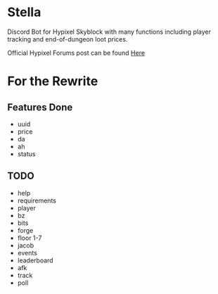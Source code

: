 # Stella

Discord Bot for Hypixel Skyblock with many functions including player tracking and end-of-dungeon loot prices.
 
Official Hypixel Forums post can be found [Here](https://bit.ly/2YVdZw2)

# For the Rewrite

## Features Done

* uuid
* price
* da
* ah
* status
## TODO

* help
* requirements
* player
* bz
* bits
* forge
* floor 1-7
* jacob
* events
* leaderboard
* afk
* track
* poll
